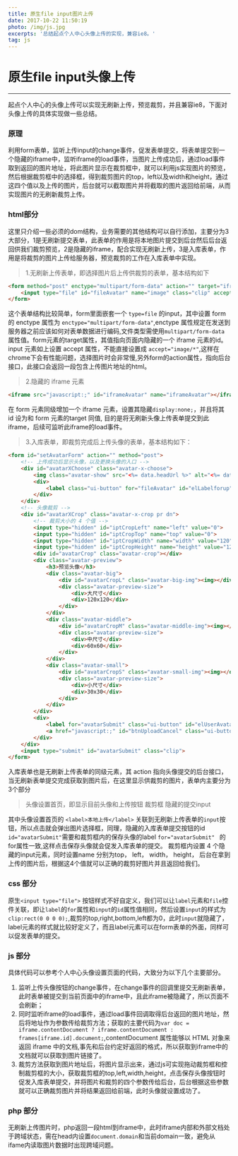 ```yaml
---
title: 原生file input图片上传
date: 2017-10-22 11:50:19
photo: /img/js.jpg
excerpts: '总结起点个人中心头像上传的实现，兼容ie8。'
tag: js
---
```


# 原生file input头像上传

------

起点个人中心的头像上传可以实现无刷新上传，预览裁剪，并且兼容ie8，下面对头像上传的具体实现做一些总结。

### 原理

利用form表单，监听上传input的change事件，促发表单提交，将表单提交到一个隐藏的iframe中，监听iframe的load事件，当图片上传成功后，通过load事件取到返回的图片地址，将此图片显示在裁剪框中，就可以利用js实现图片的预览，然后根据裁剪框中的选择框，得到裁剪图片的top，left以及width和height，通过这四个值以及上传的图片，后台就可以截取图片并将截取的图片返回给前端，从而实现图片的无刷新裁剪上传。

### html部分

这里只介绍一些必须的dom结构，业务需要的其他结构可以自行添加，主要分为3大部分，1是无刷新提交表单，此表单的作用是将本地图片提交到后台然后后台返回供我们裁剪预览，2是隐藏的iframe，配合实现无刷新上传，3是入库表单，作用是将裁剪的图片上传给服务器，预览裁剪的工作在入库表单中实现。

>1.无刷新上传表单，即选择图片后上传供裁剪的表单，基本结构如下

```html
<form method="post" enctype="multipart/form-data" action="" target="iframeAvatar">
    <input type="file" id="fileAvatar" name="image" class="clip" accept="image/png, image/jpeg, image/gif, image/jpg">
</form>
```
这个表单结构比较简单，form里面嵌套一个 `type=file` 的input，其中设置 form 的 enctype 属性为 `enctype="multipart/form-data"`,enctype 属性规定在发送到服务器之前应该如何对表单数据进行编码,文件类型需使用`multipart/form-data` 属性值。form元素的target属性，其值指向页面内隐藏的一个 iframe 元素的id。 input 元素如上设置 accept 属性，不能直接设置成 `accept="image/*"`,这样在chrome下会有性能问题，选择图片时会非常慢,另外form的action属性，指向后台接口，此接口会返回一段包含上传图片地址的html。

>2.隐藏的 iframe 元素

```html
<iframe src="javascript:;" id="iframeAvatar" name="iframeAvatar"></iframe>
```
在 form 元素同级增加一个 iframe 元素，设置其隐藏`display:none;`，并且将其 id 设为和 form 元素的target 同值, 目的是将无刷新头像上传表单提交到此 iframe，后续可监听此iframe的load事件。

>3.入库表单，即裁剪完成后上传头像的表单，基本结构如下：

```html
<form id="setAvatarForm" action="" method="post">
    <!-- 上传成功后显示头像，以及更换头像的入口 -->
    <div id="avatarXChoose" class="avatar-x-choose">
        <img class="avatar-show" src="<%= data.headUrl %>" alt="<%= data.user.nickName %>的头像">
        <div>
            <label class="ui-button" for="fileAvatar" id="elLabelforup" role="button" tabindex="-1" data-eid="qd_M141" >本地上传</label>
        </div>
    </div>
    <!-- 头像裁剪 -->
    <div id="avatarXCrop" class="avatar-x-crop pr dn">
        <!-- 裁剪大小的 4 个值 -->
        <input type="hidden" id="iptCropLeft" name="left" value="0">
        <input type="hidden" id="iptCropTop" name="top" value="0">
        <input type="hidden" id="iptCropWidth" name="width" value="120">
        <input type="hidden" id="iptCropHeight" name="height" value="120">
        <div id="avatarCrop" class="avatar-crop"></div>
        <div class="avatar-preview">
            <h3>预览头像</h3>
            <div class="avatar-big">
                <div id="avatarCropL" class="avatar-big-img"><img></div>
                <div class="avatar-preview-size">
                    <div>大尺寸</div>
                    <div>120x120</div>
                </div>
            </div>
            <div class="avatar-middle">
                <div id="avatarCropM" class="avatar-middle-img"><img></div>
                <div class="avatar-preview-size">
                    <div>中尺寸</div>
                    <div>60x60</div>
                </div>
            </div>
            <div class="avatar-small">
                <div id="avatarCropS" class="avatar-small-img"><img></div>
                <div class="avatar-preview-size">
                    <div>小尺寸</div>
                    <div>30x30</div>
                </div>
            </div>
        </div>
        <div>
            <label for="avatarSubmit" class="ui-button" id="elUserAvatar">保存头像</label>
            <a href="javascript:;" id="btnUploadCancel" class="ui-button ui-button-default">取消</a>
        </div>
    </div>
    <input type="submit" id="avatarSubmit" class="clip">
</form>
```

入库表单也是无刷新上传表单的同级元素，其 action 指向头像提交的后台接口，当无刷新表单提交完成获取到图片后，在这里显示供裁剪的图片，表单内主要分为3个部分

> 头像设置首页，即显示目前头像和上传按钮
> 裁剪框
> 隐藏的提交input

其中头像设置首页的 `<label>本地上传</label>` 关联到无刷新上传表单的`input`按钮，所以点击就会弹出图片选择框，同理，隐藏的入库表单提交按钮的id `id="avatarSubmit"`需要和裁剪框内的保存头像的label `for="avatarSubmit" ` 的for属性一致,这样点击保存头像就会促发入库表单的提交。
裁剪框内设置 4 个隐藏的input元素，同时设置name 分别为top， left， width， height， 后台在拿到上传的图片后，根据这4个值就可以正确的裁剪好图片并且返回给我们。

### css 部分
原生`<input type="file">` 按钮样式不好自定义，我们可以让`label`元素和`file`控件关联，即让`label`的`for`属性和`input`的`id`属性值相同，然后设置`input`的样式为`clip:rect(0 0 0 0);`,裁剪的top,right,bottom,left都为0，此时`input`就隐藏了，label元素的样式就比较好定义了，而且label元素可以在form表单的外面，同样可以促发表单的提交。

### js 部分
具体代码可以参考个人中心头像设置页面的代码，大致分为以下几个主要部分。
1. 监听上传头像按钮的change事件，在change事件的回调里提交无刷新表单，此时表单被提交到当前页面中的iframe中，且此iframe被隐藏了，所以页面不会刷新；
2. 同时监听iframe的load事件，通过load事件回调取得后台返回的图片地址，然后将地址作为参数传给裁剪方法；获取的主要代码为`var doc = iframe.contentDocument ? iframe.contentDocument : frames[iframe.id].document;`,contentDocument 属性能够以 HTML 对象来返回 iframe 中的文档,事先和后台约定好返回的格式，所以获取到iframe中的文档就可以获取到图片链接了。
3. 裁剪方法获取到图片地址后，将图片显示出来，通过js可实现拖动裁剪框和控制裁剪框的大小，获取裁剪框的top,left,width,height，点击保存头像按钮时促发入库表单提交，并将图片和裁剪的四个参数传给后台，后台根据这些参数就可以正确裁剪图片并将结果返回给前端，此时头像就设置成功了。

### php 部分
无刷新上传图片时，php返回一段html到iframe中，此时iframe内部和外部文档处于跨域状态，需在head内设置`document.domain`和当前domain一致，避免从ifame内读取图片数据时出现跨域问题。





